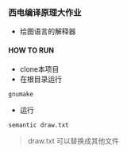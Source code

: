### 西电编译原理大作业
- 绘图语言的解释器
#### HOW TO RUN
- clone本项目
- 在根目录运行
```
gnumake
```
- 运行
```
semantic draw.txt
```
> draw.txt 可以替换成其他文件
